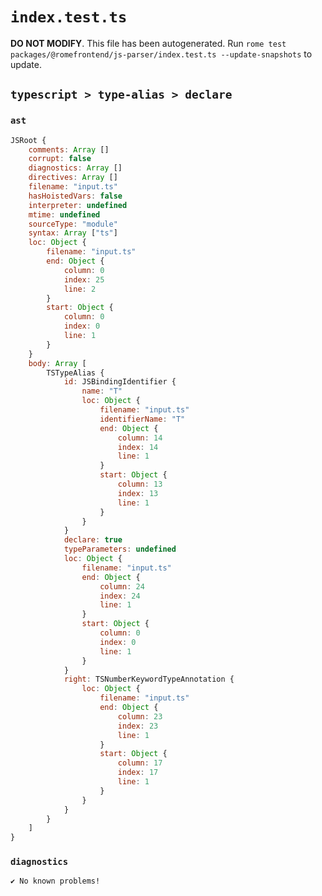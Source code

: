# `index.test.ts`

**DO NOT MODIFY**. This file has been autogenerated. Run `rome test packages/@romefrontend/js-parser/index.test.ts --update-snapshots` to update.

## `typescript > type-alias > declare`

### `ast`

```javascript
JSRoot {
	comments: Array []
	corrupt: false
	diagnostics: Array []
	directives: Array []
	filename: "input.ts"
	hasHoistedVars: false
	interpreter: undefined
	mtime: undefined
	sourceType: "module"
	syntax: Array ["ts"]
	loc: Object {
		filename: "input.ts"
		end: Object {
			column: 0
			index: 25
			line: 2
		}
		start: Object {
			column: 0
			index: 0
			line: 1
		}
	}
	body: Array [
		TSTypeAlias {
			id: JSBindingIdentifier {
				name: "T"
				loc: Object {
					filename: "input.ts"
					identifierName: "T"
					end: Object {
						column: 14
						index: 14
						line: 1
					}
					start: Object {
						column: 13
						index: 13
						line: 1
					}
				}
			}
			declare: true
			typeParameters: undefined
			loc: Object {
				filename: "input.ts"
				end: Object {
					column: 24
					index: 24
					line: 1
				}
				start: Object {
					column: 0
					index: 0
					line: 1
				}
			}
			right: TSNumberKeywordTypeAnnotation {
				loc: Object {
					filename: "input.ts"
					end: Object {
						column: 23
						index: 23
						line: 1
					}
					start: Object {
						column: 17
						index: 17
						line: 1
					}
				}
			}
		}
	]
}
```

### `diagnostics`

```
✔ No known problems!

```
